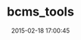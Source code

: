 ---
layout: post
title:  "bcms_tools"
repo:   "buzzware/bcms_tools"
date:   2015-02-18 17:00:45
gemurl: http://github.com/buzzware/bcms_tools
---